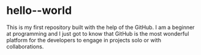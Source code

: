 # hello--world
This is my first repository built with the help of the GitHub.
I am a beginner at programming and I just got to know that GitHub is the most wonderful platform for the developers to engage in projects solo or with collaborations.
